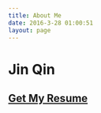 ```yaml
---
title: About Me
date: 2016-3-28 01:00:51
layout: page
---
```


# **Jin Qin**
## [Get My Resume](/data/misc/Jin_s_Resume.pdf)
